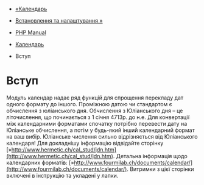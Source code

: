 - [«Календарь](book.calendar.md)
- [Встановлення та налаштування »](calendar.setup.md)

- [PHP Manual](index.md)
- [Календарь](book.calendar.md)
-   Вступ

# Вступ

Модуль календар надає ряд функцій для спрощення перекладу дат
одного формату до іншого. Проміжною датою чи стандартом є
обчислення з юліанського дня. Обчислення з Юліанського дня – це
літочислення, що починається з 1 січня 4713р. до н.е. Для конвертації між
календарними форматами спочатку потрібно перевести дату на Юліанське
обчислення, а потім у будь-який інший календарний формат на ваш вибір.
Юліанське числення сильно відрізняється від Юліанського календаря! Для
докладнішу інформацію відвідайте сторінку
[»http://www.hermetic.ch/cal_stud/jdn.htm](http://www.hermetic.ch/cal_stud/jdn.htm).
Детальна інформація щодо календарних форматів:
[»http://www.fourmilab.ch/documents/calendar/](http://www.fourmilab.ch/documents/calendar/).
Витримки з цієї сторінки включені в інструкцію та укладені у лапки.

